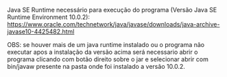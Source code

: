 Java SE Runtime necessário para execução do programa (Versão Java SE Runtime Environment 10.0.2): https://www.oracle.com/technetwork/java/javase/downloads/java-archive-javase10-4425482.html


OBS: se houver mais de um java runtime instalado ou o programa não executar apos a instalação da versão acima será necessario abrir o programa clicando com botão direito sobre o jar e selecionar abrir com bin/javaw presente na pasta onde foi instalado a versão 10.0.2.
